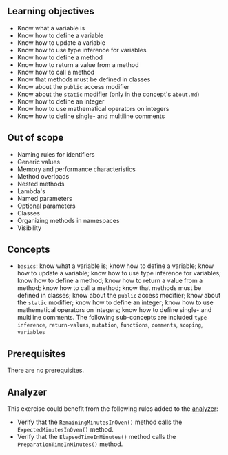 ## Learning objectives

- Know what a variable is
- Know how to define a variable
- Know how to update a variable
- Know how to use type inference for variables
- Know how to define a method
- Know how to return a value from a method
- Know how to call a method
- Know that methods must be defined in classes
- Know about the `public` access modifier
- Know about the `static` modifier (only in the concept's `about.md`)
- Know how to define an integer
- Know how to use mathematical operators on integers
- Know how to define single- and multiline comments

## Out of scope

- Naming rules for identifiers
- Generic values
- Memory and performance characteristics
- Method overloads
- Nested methods
- Lambda's
- Named parameters
- Optional parameters
- Classes
- Organizing methods in namespaces
- Visibility

## Concepts

- `basics`: know what a variable is; know how to define a variable; know how to update a variable; know how to use type inference for variables; know how to define a method; know how to return a value from a method; know how to call a method; know that methods must be defined in classes; know about the `public` access modifier; know about the `static` modifier; know how to define an integer; know how to use mathematical operators on integers; know how to define single- and multiline comments.  The following sub-concepts are included `type-inference`, `return-values`, `mutation`, `functions`, `comments`, `scoping`,  `variables`

## Prerequisites

There are no prerequisites.

## Analyzer

This exercise could benefit from the following rules added to the [analyzer][analyzer]:

- Verify that the `RemainingMinutesInOven()` method calls the `ExpectedMinutesInOven()` method.
- Verify that the `ElapsedTimeInMinutes()` method calls the `PreparationTimeInMinutes()` method.

[analyzer]: https://github.com/exercism/csharp-analyzer
